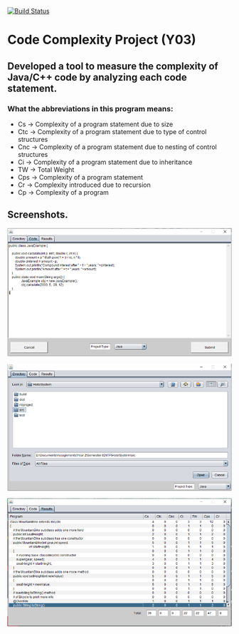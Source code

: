 [![Build Status](https://travis-ci.com/dsjiffry/Code-Complexity-Project.svg?branch=master)](https://travis-ci.com/dsjiffry/Code-Complexity-Project)

# Code Complexity Project (Y03)

## Developed a tool to measure the complexity of Java/C++ code by analyzing each code statement.
    
    
### What the abbreviations in this program means:
* Cs	-> Complexity of a program statement due to size
* Ctc 	-> Complexity of a program statement due to type of control structures
* Cnc	-> Complexity of a program statement due to nesting of control structures
* Ci 	-> Complexity of a program statement due to inheritance
* TW	-> Total Weight
* Cps	-> Complexity of a program statement
* Cr	-> Complexity introduced due to recursion
* Cp	-> Complexity of a program




## Screenshots.


![Copy Paste Code](https://raw.githubusercontent.com/dsjiffry/Code-Complexity-Project/master/Screenshots/Code%20Paste.PNG)

![Directory Select](https://raw.githubusercontent.com/dsjiffry/Code-Complexity-Project/master/Screenshots/Directory%20Select.PNG)

![Line Output](https://raw.githubusercontent.com/dsjiffry/Code-Complexity-Project/master/Screenshots/Line%20output.PNG)
